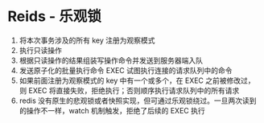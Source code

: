 # Reids - 乐观锁



1. 将本次事务涉及的所有 key 注册为观察模式
2. 执行只读操作
3. 根据只读操作的结果组装写操作命令并发送到服务器端入队
4. 发送原子化的批量执行命令 EXEC 试图执行连接的请求队列中的命令
5. 如果前面注册为观察模式的 key 中有一个或多个，在 EXEC 之前被修改过，则 EXEC 将直接失败，拒绝执行；否则顺序执行请求队列中的所有请求
6. redis 没有原生的悲观锁或者快照实现，但可通过乐观锁绕过。一旦两次读到的操作不一样，watch 机制触发，拒绝了后续的 EXEC 执行

